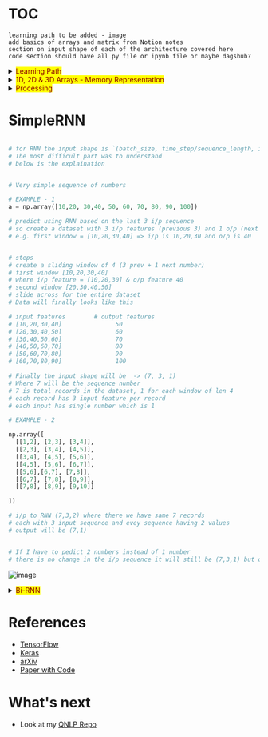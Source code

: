 # TOC


`learning path to be added - image`  
`add basics of arrays and matrix from Notion notes`    
`section on input shape of each of the architecture covered here`  
`code section should have all py file or ipynb file or maybe dagshub?`  

<details>
  <summary><mark><font color=darkred>Learning Path</font></mark></summary>



</details>


<details>
  <summary><mark><font color=darkred>1D, 2D & 3D Arrays - Memory Representation</font></mark></summary>

  ## Create 1D Array
  ```python
    np.array(3)
  ```
  ![image](https://user-images.githubusercontent.com/10928536/236743760-0edd86f5-1d7e-4b82-9bac-5a48a35e3b0c.png) 

  ## Create 2D Array
  ```python
  # will create a matrix of 2 rows amd 3 cols
  # you can also use random unform
  # np.random.uniform(size=(2,3))
  np.random.random(size=(2,3)) # or   
  ```
  ![image](https://user-images.githubusercontent.com/10928536/236746538-4482eca2-2ccb-4994-af58-fe3c85ec9a18.png)
  
  ## Create 2D Array
  ```python 
  
    import numpy as np
    # shape is (2, 2, 2)
    np.array([
    [[2,3], [4,5]],
    [[6,7], [8,9]]
    ]) 
  
    ## you can also create arrays using
    ## np.random.uniform(size=(3, 4, 2)) which has same shape as np.random.random([3,4,2])
  
  ```
  ![image](https://user-images.githubusercontent.com/10928536/236752424-f2c0e63c-6711-4cf9-bc29-133d3c4d3c0b.png)
  
</details>

<details>
  <summary><mark><font color=darkred>Processing</font></mark></summary>

# Simple Processing
 
  
  ```python
  
  # this processes inputs with one hidden layer of 4 neurons
  # if input is one, we get 1 set (of 4) outputs
  # Batch - if input is two, we get 2 sets (of 4) outputs
  
  class Layers:

  def __init__(self, ip, wt):
    self.ip = ip
    self.wt = np.random.random([(self.ip), wt])
    self.b = np.random.random([wt,])

    print("ip batch is -> ",self.ip)
    print("\n")
    print("wt is", self.wt)
    print("\n")
    print("bias is",self.b)
    print("\n")
  
  def forward(self):
    op = np.dot(self.ip, self.wt) + self.b
    print(op)
  
  ```
  ```python
 
  # single batch of 4 outputs
  l1 = Layers(1, 4)
  l1.forward()
  
  # 3 batch of 4 outputs
  l2 = Layers(3, 4)
  l2.forward()
  
  ```

</details>

# SimpleRNN
  
  ```python

# for RNN the input shape is `(batch_size, time_step/sequence_length, input_features)
# The most difficult part was to understand
# below is the explaination 
  
  
# Very simple sequence of numbers

# EXAMPLE - 1 
a = np.array([10,20, 30,40, 50, 60, 70, 80, 90, 100])

# predict using RNN based on the last 3 i/p sequence
# so create a dataset with 3 i/p features (previous 3) and 1 o/p (next number)
# e.g. first window = [10,20,30,40] => i/p is 10,20,30 and o/p is 40


# steps 
# create a sliding window of 4 (3 prev + 1 next number)
# first window [10,20,30,40]
# where i/p feature = [10,20,30] & o/p feature 40
# second window [20,30,40,50]
# slide across for the entire dataset
# Data will finally looks like this

# input features        # output features
# [10,20,30,40]               50
# [20,30,40,50]               60
# [30,40,50,60]               70
# [40,50,60,70]               80
# [50,60,70,80]               90
# [60,70,80,90]               100

# Finally the input shape will be  -> (7, 3, 1)
# Where 7 will be the sequence number 
  # 7 is total records in the dataset, 1 for each window of len 4
# each record has 3 input feature per record
# each input has single number which is 1

# EXAMPLE - 2 

np.array([
    [[1,2], [2,3], [3,4]],
    [[2,3], [3,4], [4,5]],
    [[3,4], [4,5], [5,6]],
    [[4,5], [5,6], [6,7]],
    [[5,6],[6,7], [7,8]],
    [[6,7], [7,8], [8,9]],
    [[7,8], [8,9], [9,10]]

])

# i/p to RNN (7,3,2) where there we have same 7 records
# each with 3 input sequence and evey sequence having 2 values
# output will be (7,1)


# If I have to pedict 2 numbers instead of 1 number
# there is no change in the i/p sequence it will still be (7,3,1) but op will be (7,2) 
  
```
  ![image](https://user-images.githubusercontent.com/10928536/236804652-121ef0ce-2323-42fa-92c2-d25c8bbd2000.png)



<details>
  <summary><mark><font color=darkred>Bi-RNN</font></mark></summary>
  

</details>


# References
  - [TensorFlow](https://www.tensorflow.org/)
  - [Keras](https://keras.io/api/layers/)
  - [arXiv](https://arxiv.org/)  
  - [Paper with Code](https://paperswithcode.com/)  


# What's next
- Look at my [QNLP Repo](https://github.com/rvbug/QuantumML)  
